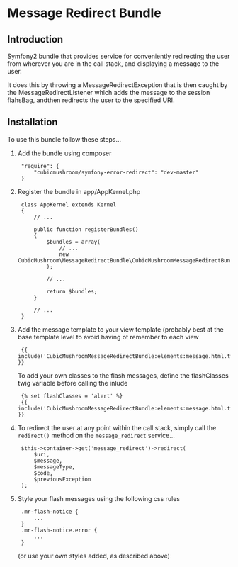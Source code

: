 Message Redirect Bundle
=======================

Introduction
------------

Symfony2 bundle that provides service for conveniently redirecting the user from wherever you are in the call stack, and
displaying a message to the user.

It does this by throwing a MessageRedirectException that is then caught by the MessageRedirectListener which adds the
message to the session flahsBag, andthen redirects the user to the specified URI. 


Installation
------------

To use this bundle follow these steps...

1. Add the bundle using composer
    
        "require": {
            "cubicmushroom/symfony-error-redirect": "dev-master"
        }
    
2. Register the bundle in app/AppKernel.php

        class AppKernel extends Kernel
        {
            // ...
    
            public function registerBundles()
            {
                $bundles = array(
                    // ...
                    new CubicMushroom\MessageRedirectBundle\CubicMushroomMessageRedirectBundle(),
                );
                
                // ...
        
                return $bundles;
            }
            
            // ...
        }

3. Add the message template to your view template (probably best at the base template level to avoid having ot remember
   to each view
    
        {{ include('CubicMushroomMessageRedirectBundle:elements:message.html.twig') }}
    
   To add your own classes to the flash messages, define the flashClasses twig variable before calling the inlude
   
        {% set flashClasses = 'alert' %}
        {{ include('CubicMushroomMessageRedirectBundle:elements:message.html.twig') }}
    
4. To redirect the user at any point within the call stack, simply call the `redirect()` method on the 
   `message_redirect` service...
   
        $this->container->get('message_redirect')->redirect(
            $uri,
            $message,
            $messageType,
            $code,
            $previousException
        );
    
5. Style your flash messages using the following css rules

        .mr-flash-notice {
            ...
        }
        .mr-flash-notice.error {
            ...
        }
        
   (or use your own styles added, as described above)